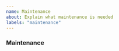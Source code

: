 ```yaml
---
name: Maintenance
about: Explain what maintenance is needed
labels: "maintenance"
---
```


### Maintenance
<!--
Please what maintenance is needed.
-->
